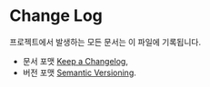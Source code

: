 # Change Log

프로젝트에서 발생하는 모든 문서는 이 파일에 기록됩니다.

- 문서 포맷 [Keep a Changelog](https://keepachangelog.com/en/1.0.0/),
- 버전 포맷 [Semantic Versioning](https://semver.org/spec/v2.0.0.html).
